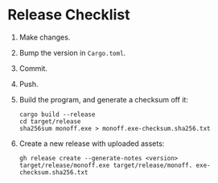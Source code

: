 # Release Checklist

1. Make changes.
2. Bump the version in `Cargo.toml`.
3. Commit.
4. Push.
5. Build the program, and generate a checksum off it:

   ```shell
   cargo build --release
   cd target/release
   sha256sum monoff.exe > monoff.exe-checksum.sha256.txt
   ```

6. Create a new release with uploaded assets:

   ```shell
   gh release create --generate-notes <version> target/release/monoff.exe target/release/monoff. exe-checksum.sha256.txt
   ```
